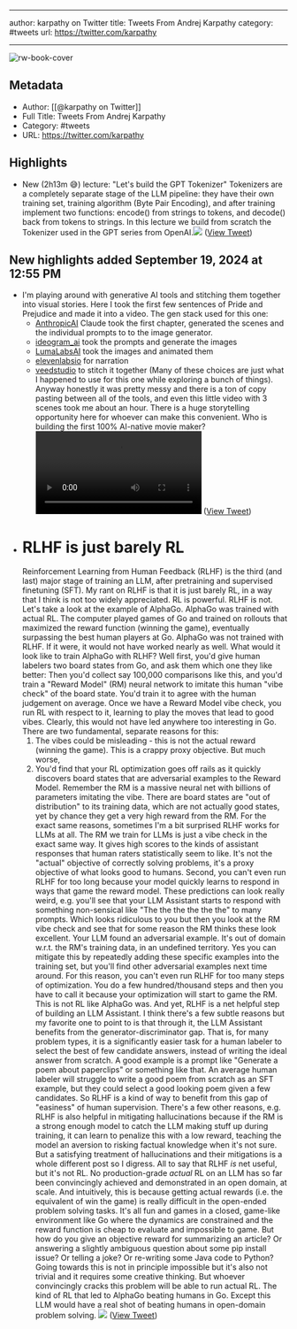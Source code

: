 
---
author: karpathy on Twitter
title: Tweets From Andrej Karpathy
category: #tweets
url: https://twitter.com/karpathy

---

![rw-book-cover](https://pbs.twimg.com/profile_images/1296667294148382721/9Pr6XrPB.jpg)

## Metadata
- Author: [[@karpathy on Twitter]]
- Full Title: Tweets From Andrej Karpathy
- Category: #tweets
- URL: https://twitter.com/karpathy

## Highlights
- New (2h13m 😅) lecture: "Let's build the GPT Tokenizer"
  Tokenizers are a completely separate stage of the LLM pipeline: they have their own training set, training algorithm (Byte Pair Encoding), and after training implement two functions: encode() from strings to tokens, and decode() back from tokens to strings. In this lecture we build from scratch the Tokenizer used in the GPT series from OpenAI.<img src='https://pbs.twimg.com/media/GGzDVPMasAAtLs0.jpg'/> ([View Tweet](https://twitter.com/karpathy/status/1759996549109776702))
## New highlights added September 19, 2024 at 12:55 PM
- I'm playing around with generative AI tools and stitching them together into visual stories. Here I took the first few sentences of Pride and Prejudice and made it into a video.
  The gen stack used for this one:
  - [AnthropicAI](https://twitter.com/AnthropicAI) Claude took the first chapter, generated the scenes and the individual prompts to to the image generator.
  - [ideogram_ai](https://twitter.com/ideogram_ai) took the prompts and generate the images
  - [LumaLabsAI](https://twitter.com/LumaLabsAI) took the images and animated them
  - [elevenlabsio](https://twitter.com/elevenlabsio) for narration
  - [veedstudio](https://twitter.com/veedstudio) to stitch it together
  (Many of these choices are just what I happened to use for this one while exploring a bunch of things). Anyway honestly it was pretty messy and there is a ton of copy pasting between all of the tools, and even this little video with 3 scenes took me about an hour.
  There is a huge storytelling opportunity here for whoever can make this convenient. Who is building the first 100% AI-native movie maker?<video controls><source src="https://video.twimg.com/ext_tw_video/1808686080688074753/pu/pl/h-q0eO0qlKUcRunS.m3u8?tag=12" type="application/x-mpegURL"><source src="https://video.twimg.com/ext_tw_video/1808686080688074753/pu/vid/avc1/480x270/Qgq4lMeuK6DcC0Me.mp4?tag=12" type="video/mp4"><source src="https://video.twimg.com/ext_tw_video/1808686080688074753/pu/vid/avc1/640x360/CWAhG3T5NcydEbiR.mp4?tag=12" type="video/mp4"><source src="https://video.twimg.com/ext_tw_video/1808686080688074753/pu/vid/avc1/1280x720/alTMuEv5czUPgXFa.mp4?tag=12" type="video/mp4">Your browser does not support the video tag.</video> ([View Tweet](https://twitter.com/karpathy/status/1808686307331428852))
- # RLHF is just barely RL
  Reinforcement Learning from Human Feedback (RLHF) is the third (and last) major stage of training an LLM, after pretraining and supervised finetuning (SFT). My rant on RLHF is that it is just barely RL, in a way that I think is not too widely appreciated. RL is powerful. RLHF is not. Let's take a look at the example of AlphaGo. AlphaGo was trained with actual RL. The computer played games of Go and trained on rollouts that maximized the reward function (winning the game), eventually surpassing the best human players at Go. AlphaGo was not trained with RLHF. If it were, it would not have worked nearly as well. 
  What would it look like to train AlphaGo with RLHF? Well first, you'd give human labelers two board states from Go, and ask them which one they like better:
  Then you'd collect say 100,000 comparisons like this, and you'd train a "Reward Model" (RM) neural network to imitate this human "vibe check" of the board state. You'd train it to agree with the human judgement on average. Once we have a Reward Model vibe check, you run RL with respect to it, learning to play the moves that lead to good vibes. Clearly, this would not have led anywhere too interesting in Go. There are two fundamental, separate reasons for this:
  1. The vibes could be misleading - this is not the actual reward (winning the game). This is a crappy proxy objective. But much worse,
  2. You'd find that your RL optimization goes off rails as it quickly discovers board states that are adversarial examples to the Reward Model. Remember the RM is a massive neural net with billions of parameters imitating the vibe. There are board states are "out of distribution" to its training data, which are not actually good states, yet by chance they get a very high reward from the RM.
  For the exact same reasons, sometimes I'm a bit surprised RLHF works for LLMs at all. The RM we train for LLMs is just a vibe check in the exact same way. It gives high scores to the kinds of assistant responses that human raters statistically seem to like. It's not the "actual" objective of correctly solving problems, it's a proxy objective of what looks good to humans. Second, you can't even run RLHF for too long because your model quickly learns to respond in ways that game the reward model. These predictions can look really weird, e.g. you'll see that your LLM Assistant starts to respond with something non-sensical like "The the the the the the" to many prompts. Which looks ridiculous to you but then you look at the RM vibe check and see that for some reason the RM thinks these look excellent. Your LLM found an adversarial example. It's out of domain w.r.t. the RM's training data, in an undefined territory. Yes you can mitigate this by repeatedly adding these specific examples into the training set, but you'll find other adversarial examples next time around. For this reason, you can't even run RLHF for too many steps of optimization. You do a few hundred/thousand steps and then you have to call it because your optimization will start to game the RM. This is not RL like AlphaGo was.
  And yet, RLHF is a net helpful step of building an LLM Assistant. I think there's a few subtle reasons but my favorite one to point to is that through it, the LLM Assistant benefits from the generator-discriminator gap. That is, for many problem types, it is a significantly easier task for a human labeler to select the best of few candidate answers, instead of writing the ideal answer from scratch. A good example is a prompt like "Generate a poem about paperclips" or something like that. An average human labeler will struggle to write a good poem from scratch as an SFT example, but they could select a good looking poem given a few candidates. So RLHF is a kind of way to benefit from this gap of "easiness" of human supervision. There's a few other reasons, e.g. RLHF is also helpful in mitigating hallucinations because if the RM is a strong enough model to catch the LLM making stuff up during training, it can learn to penalize this with a low reward, teaching the model an aversion to risking factual knowledge when it's not sure. But a satisfying treatment of hallucinations and their mitigations is a whole different post so I digress. All to say that RLHF *is* net useful, but it's not RL.
  No production-grade *actual* RL on an LLM has so far been convincingly achieved and demonstrated in an open domain, at scale. And intuitively, this is because getting actual rewards (i.e. the equivalent of win the game) is really difficult in the open-ended problem solving tasks. It's all fun and games in a closed, game-like environment like Go where the dynamics are constrained and the reward function is cheap to evaluate and impossible to game. But how do you give an objective reward for summarizing an article? Or answering a slightly ambiguous question about some pip install issue? Or telling a joke? Or re-writing some Java code to Python? Going towards this is not in principle impossible but it's also not trivial and it requires some creative thinking. But whoever convincingly cracks this problem will be able to run actual RL. The kind of RL that led to AlphaGo beating humans in Go. Except this LLM would have a real shot of beating humans in open-domain problem solving.
  ![](https://pbs.twimg.com/media/GUZ4siVa8AA74Rp.jpg) ([View Tweet](https://twitter.com/karpathy/status/1821277264996352246))
